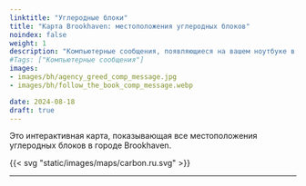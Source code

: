 ```yaml
---
linktitle: "Углеродные блоки"
title: "Карта Brookhaven: местоположения углеродных блоков"
noindex: false
weight: 1
description: "Компьютерные сообщения, появляющиеся на вашем ноутбуке в Brookhaven RP от Агентства, Мистера B и других источников."
#Tags: ["Компьютерные сообщения"]
images: 
- images/bh/agency_greed_comp_message.jpg
- images/bh/follow_the_book_comp_message.webp

date: 2024-08-18
draft: true
--- 
```



Это интерактивная карта, показывающая все местоположения углеродных блоков в городе Brookhaven.

{{< svg "static/images/maps/carbon.ru.svg" >}}

---
